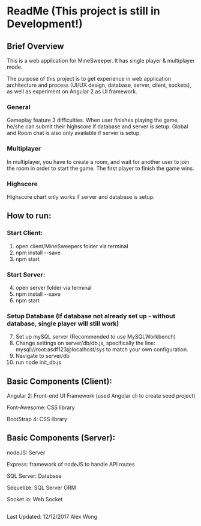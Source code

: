 # ReadMe (This project is still in Development!)

## Brief Overview

This is a web application for MineSweeper. It has single player & multiplayer mode. 

The purpose of this project is to get experience in web application architecture and process (UI/UX design, database, server, client, sockets), as well as experiment on Angular 2 as UI framework.

### General

Gameplay feature 3 difficulties. When user finishes playing the game, he/she can submit their highscore if database and server is setup. Global and Room chat is also only available if server is setup.

### Multiplayer

In multiplayer, you have to create a room, and wait for another user to join the room in order to start the game. The first player to finish the game wins.

### Highscore 

Highscore chart only works if server and database is setup.

## How to run:

### Start Client:
1. open client/MineSweepers folder via terminal
2. npm install --save
3. npm start

### Start Server:
4. open server folder via terminal
5. npm install --save
6. npm start

### Setup Database (If database not already set up - without database, single player will still work)
7. Set up mySQL server (Recommended to use MySQLWorkbench)
8. Change settings on server/db/db.js, specifically the line: mysql://root:asdf123@localhost/sys to match your own configuration.
9. Navigate to server/db 
10. run node init_db.js

## Basic Components (Client):
Angular 2: Front-end UI Framework (used Angular cli to create seed project)

Font-Awesome: CSS library

BootStrap 4: CSS library

## Basic Components (Server):

nodeJS: Server

Express: framework of nodeJS to handle API routes

SQL Server: Database

Sequelize: SQL Server ORM

Socket.io: Web Socket

## 
 
Last Updated: 12/12/2017 Alex Wong